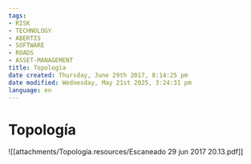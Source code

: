 ```yaml
---
tags:
- RISK
- TECHNOLOGY
- ABERTIS
- SOFTWARE
- ROADS
- ASSET-MANAGEMENT
title: Topología
date created: Thursday, June 29th 2017, 8:14:25 pm
date modified: Wednesday, May 21st 2025, 3:24:31 pm
language: en
---
```


# Topología

![[attachments/Topología.resources/Escaneado 29 jun 2017 20.13.pdf]]
